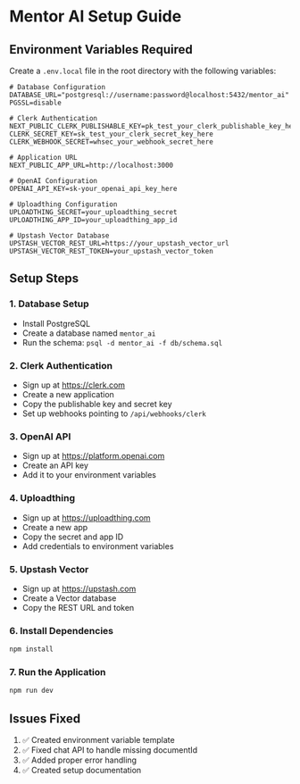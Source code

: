 # Mentor AI Setup Guide

## Environment Variables Required

Create a `.env.local` file in the root directory with the following variables:

```env
# Database Configuration
DATABASE_URL="postgresql://username:password@localhost:5432/mentor_ai"
PGSSL=disable

# Clerk Authentication
NEXT_PUBLIC_CLERK_PUBLISHABLE_KEY=pk_test_your_clerk_publishable_key_here
CLERK_SECRET_KEY=sk_test_your_clerk_secret_key_here
CLERK_WEBHOOK_SECRET=whsec_your_webhook_secret_here

# Application URL
NEXT_PUBLIC_APP_URL=http://localhost:3000

# OpenAI Configuration
OPENAI_API_KEY=sk-your_openai_api_key_here

# Uploadthing Configuration
UPLOADTHING_SECRET=your_uploadthing_secret
UPLOADTHING_APP_ID=your_uploadthing_app_id

# Upstash Vector Database
UPSTASH_VECTOR_REST_URL=https://your_upstash_vector_url
UPSTASH_VECTOR_REST_TOKEN=your_upstash_vector_token

```

## Setup Steps

### 1. Database Setup
- Install PostgreSQL
- Create a database named `mentor_ai`
- Run the schema: `psql -d mentor_ai -f db/schema.sql`

### 2. Clerk Authentication
- Sign up at https://clerk.com
- Create a new application
- Copy the publishable key and secret key
- Set up webhooks pointing to `/api/webhooks/clerk`

### 3. OpenAI API
- Sign up at https://platform.openai.com
- Create an API key
- Add it to your environment variables

### 4. Uploadthing
- Sign up at https://uploadthing.com
- Create a new app
- Copy the secret and app ID
- Add credentials to environment variables

### 5. Upstash Vector
- Sign up at https://upstash.com
- Create a Vector database
- Copy the REST URL and token

### 6. Install Dependencies
```bash
npm install
```

### 7. Run the Application
```bash
npm run dev
```

## Issues Fixed

1. ✅ Created environment variable template
2. ✅ Fixed chat API to handle missing documentId
3. ✅ Added proper error handling
4. ✅ Created setup documentation

